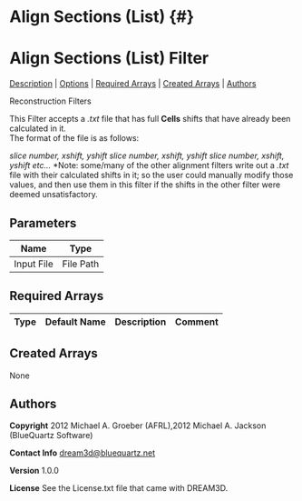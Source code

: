 Align Sections (List) {#}
======
<h1 class="pHeading1">Align Sections (List) Filter</h1>
<p class="pCellBody">
<a href="../ReconstructionFilters/AlignSectionsList.html#wp2">Description</a> | <a href="../ReconstructionFilters/AlignSectionsList.html#wp3">Options</a> | <a href="../ReconstructionFilters/AlignSectionsList.html#wp4">Required Arrays</a> | <a href="../ReconstructionFilters/AlignSectionsList.html#wp5">Created Arrays</a> | <a href="../ReconstructionFilters/AlignSectionsList.html#wp1">Authors</a> 

Reconstruction Filters


This Filter accepts a _.txt_ file that has full **Cells** shifts that have already been calculated in it.  
The format of the file is as follows: 

_slice number, xshift, yshift
slice number, xshift, yshift 
slice number, xshift, yshift
etc..._
*Note: some/many of the other alignment filters write out a _.txt_ file with their calculated shifts in it; so
the user could manually modify those values, and then use them in this filter if the shifts in the other filter were deemed unsatisfactory.

## Parameters ##

| Name | Type |
|------|------|
| Input File | File Path |

## Required Arrays ##

| Type | Default Name | Description | Comment |
|------|--------------|-------------|---------|

## Created Arrays ##
None

## Authors ##

**Copyright** 2012 Michael A. Groeber (AFRL),2012 Michael A. Jackson (BlueQuartz Software)

**Contact Info** dream3d@bluequartz.net

**Version** 1.0.0

**License**  See the License.txt file that came with DREAM3D.



